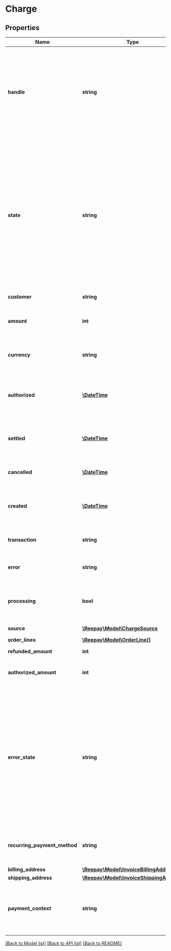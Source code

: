 # Charge

## Properties
 Name                         | Type                                                                  | Description                                                                                                                                                                                                                                                                                                                                                                                                                                                                                                               | Notes      
------------------------------|-----------------------------------------------------------------------|---------------------------------------------------------------------------------------------------------------------------------------------------------------------------------------------------------------------------------------------------------------------------------------------------------------------------------------------------------------------------------------------------------------------------------------------------------------------------------------------------------------------------|------------
 **handle**                   | **string**                                                            | Per account unique reference to charge/invoice. E.g. order id from own system. Multiple payments can be attempted for the same handle but only one succeeded charge can exist per handle. Max length 255 with allowable characters [a-zA-Z0-9_.-@].                                                                                                                                                                                                                                                                       |
 **state**                    | **string**                                                            | The charge state one of the following: &#x60;created&#x60;, &#x60;authorized&#x60;, &#x60;settled&#x60;, &#x60;failed&#x60;, &#x60;cancelled&#x60;, &#x60;pending&#x60;. A pending state after create charge indicates an async processing has been started for an asynchronous payment method. E.g. MobilePay Subscriptions. See also &#x60;processing&#x60;. The result of the charge will be delivered in webhook as either &#x60;invoice_authorized&#x60;, &#x60;invoice_settled&#x60; or &#x60;invoice_failed&#x60;. |
 **customer**                 | **string**                                                            | Customer handle                                                                                                                                                                                                                                                                                                                                                                                                                                                                                                           |
 **amount**                   | **int**                                                               | The invoice amount including VAT. If partial settles are performed amount represents the total settled amount.                                                                                                                                                                                                                                                                                                                                                                                                            |
 **currency**                 | **string**                                                            | Currency for the account in [ISO 4217](https://en.wikipedia.org/wiki/ISO_4217) three letter alpha code                                                                                                                                                                                                                                                                                                                                                                                                                    |
 **authorized**               | [**\DateTime**](\DateTime.md)                                         | When the charge was authorized, if the charge went through an authorize and settle flow, in [ISO-8601](http://en.wikipedia.org/wiki/ISO_8601) extended offset date-time format.                                                                                                                                                                                                                                                                                                                                           | [optional] 
 **settled**                  | [**\DateTime**](\DateTime.md)                                         | When the charge was settled, in [ISO-8601](http://en.wikipedia.org/wiki/ISO_8601) extended offset date-time format.                                                                                                                                                                                                                                                                                                                                                                                                       | [optional] 
 **cancelled**                | [**\DateTime**](\DateTime.md)                                         | When the charge was cancelled, in [ISO-8601](http://en.wikipedia.org/wiki/ISO_8601) extended offset date-time format.                                                                                                                                                                                                                                                                                                                                                                                                     | [optional] 
 **created**                  | [**\DateTime**](\DateTime.md)                                         | When the invoice was created, in [ISO-8601](http://en.wikipedia.org/wiki/ISO_8601) extended offset date-time format.                                                                                                                                                                                                                                                                                                                                                                                                      |
 **transaction**              | **string**                                                            | Transaction id assigned by Reepay. Assigned when transaction is performed.                                                                                                                                                                                                                                                                                                                                                                                                                                                | [optional] 
 **error**                    | **string**                                                            | Reepay error code if failed. See [transaction errors](https://reference.reepay.com/api/#transaction-errors).                                                                                                                                                                                                                                                                                                                                                                                                              | [optional] 
 **processing**               | **bool**                                                              | For asynchronous payment methods this flag indicates that the charge is awaiting result. The charge/invoice state will be pending.                                                                                                                                                                                                                                                                                                                                                                                        | [optional] 
 **source**                   | [**\Reepay\Model\ChargeSource**](ChargeSource.md)                     |                                                                                                                                                                                                                                                                                                                                                                                                                                                                                                                           |
 **order_lines**              | [**\Reepay\Model\OrderLine[]**](OrderLine.md)                         | Order lines for charge                                                                                                                                                                                                                                                                                                                                                                                                                                                                                                    |
 **refunded_amount**          | **int**                                                               | Refunded amount                                                                                                                                                                                                                                                                                                                                                                                                                                                                                                           |
 **authorized_amount**        | **int**                                                               | Authorized amount if authorization was performed. The maximum amount that can be settled.                                                                                                                                                                                                                                                                                                                                                                                                                                 | [optional] 
 **error_state**              | **string**                                                            | Reepay error state if failed: &#x60;soft_declined&#x60;, &#x60;hard_declined&#x60; or &#x60;processing_error&#x60;. Soft and hard declines indicate a card decline. A soft decline is possibly recoverable and a subsequent request with the same card may succeed. E.g. insufficient funds. A processing error indicates an error processing the card either at Reepay, the acquirer, or between Reepay and the acquirer.                                                                                                | [optional] 
 **recurring_payment_method** | **string**                                                            | Optional reference to recurring payment method created in conjunction with charging                                                                                                                                                                                                                                                                                                                                                                                                                                       | [optional] 
 **billing_address**          | [**\Reepay\Model\InvoiceBillingAddress**](InvoiceBillingAddress.md)   |                                                                                                                                                                                                                                                                                                                                                                                                                                                                                                                           | [optional] 
 **shipping_address**         | [**\Reepay\Model\InvoiceShippingAddress**](InvoiceShippingAddress.md) |                                                                                                                                                                                                                                                                                                                                                                                                                                                                                                                           | [optional] 
 **payment_context**          | **string**                                                            | Payment context describing if the transaction is customer or merchant initiated, one of the following values: &#x60;cit&#x60;, &#x60;mit&#x60;, &#x60;cit_cof&#x60;                                                                                                                                                                                                                                                                                                                                                       | [optional] 

[[Back to Model list]](../../README.md#documentation-for-models) [[Back to API list]](../../README.md#documentation-for-api-endpoints) [[Back to README]](../../README.md)

